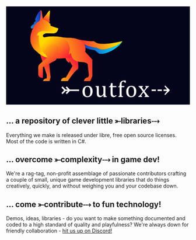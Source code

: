 
![logo, a fox in neon colors looking right, in the direction of the word outfox with a fletched arrow through it](logo-outfox.png)

## ... a repository of clever little ⤜libraries⤏

Everything we make is released under libre, free open source licenses. Most of the code is written in C#.


## ... overcome ⤜complexity⤏ in game dev!
We're a rag-tag, non-profit assemblage of passionate contributors crafting a couple of small, unique game development libraries that do things creatively, quickly, and without weighing you and your codebase down.

## ... come ⤜contribute⤏ to fun technology!
Demos, ideas, libraries - do you want to make something documented and coded to a high standard of quality and playfulness? We're always down for friendly collaboration - [hit us up on Discord!](https://discord.gg/3SF4gWhANS)